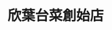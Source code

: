 ---
title: "欣葉台菜創始店"
description: "欣葉台菜創始店"
layout: shop
keywords:
  - 美食競賽
  - 台灣美食
  - 美食精選
datePublished: "2025-06-30"
dateModified: "2025-07-05"
city: "台北市"
district: "中山區"
address: "台北市中山區雙城街34之1號"
phone: "0225963255"
geo: "25.066504585919787, 121.52427856752698"
google_map: "https://maps.app.goo.gl/bBtfQV3DJY1DwtBh9"
footinder: "https://footinder.com.tw/%E5%8F%B0%E5%8C%97%E5%B8%82%E4%B8%AD%E5%B1%B1%E5%8D%80/7773/"
official: "https://www.shinyeh.com.tw/content/zh/brand/Index.aspx?BrandId=1"
award:
  - name: "500盤"
    year: "2024"
    entries:
      - dishes:
          - "手工菜丸湯"
          - "麻油腰花"

---